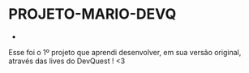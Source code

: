 # PROJETO-MARIO-DEVQ
-
Esse foi o 1º projeto que aprendi desenvolver, em sua versão original, através das lives do DevQuest ! <3
